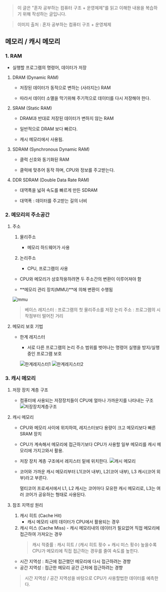 > 이 글은 "혼자 공부하는 컴퓨터 구조 + 운영체제"를 읽고 이해한 내용을 복습하기 위해 작성하는 글입니다.

> 이미지 출처 : 혼자 공부하는 컴퓨터 구조 + 운영체제

## 메모리 / 캐시 메모리

### 1. RAM

- 실행할 프로그램의 명령어, 데이터가 저장

1. DRAM (Dynamic RAM)

   - 저장된 데이터가 동적으로 변하는 (사라지는) RAM

   - 따라서 데이터 소멸을 막기위해 주기적으로 데이터를 다시 저장해야 한다.

2. SRAM (Static RAM)

   - DRAM과 반대로 저장된 데이터가 변하지 않는 RAM

   - 일반적으로 DRAM 보다 빠르다.
   - 캐시 메모리에서 사용됨.

3. SDRAM (Synchronous Dynamic RAM)

   - 클럭 신호와 동기화된 RAM

   - 클럭에 맞추어 동작 하며, CPU와 정보를 주고받는다.

4. DDR SDRAM (Double Data Rate RAM)

   - 대역폭을 넓혀 속도를 빠르게 만든 SDRAM

   - 대역폭 : 데이터를 주고받는 길의 너비

### 2. 메모리의 주소공간

1. 주소

   1. 물리주소

      - 메모리 하드웨어가 사용

   2. 논리주소

      - CPU, 프로그램이 사용

   - CPU와 메모리가 상호작용하려면 두 주소간의 변환이 이루어져야 함

   - **메모리 관리 장치(MMU)**에 의해 변환이 수행됨

   ![mmu](https://velog.velcdn.com/images/cnffjd95/post/1421d483-57c6-4e06-886e-35855a33fa63/image.jpg)

   > 베이스 레지스터 : 프로그램의 첫 물리주소를 저장
   > 논리 주소 : 프로그램의 시작점부터 떨어진 거리

2. 메모리 보호 기법
   - 한계 레지스터

     - 서로 다른 프로그램의 논리 주소 범위를 벗어나는 명령어 실행을 방지/실행중인 프로그램 보호

     ![한계레지스터1](https://velog.velcdn.com/images/cnffjd95/post/74d9e396-19cb-488f-bf11-395dc7ab40b0/image.jpg)
     ![한계레지스터2](https://velog.velcdn.com/images/cnffjd95/post/18c92fd0-7e43-4870-9873-7cbc2fc7f774/image.jpg)

### 3. 캐시 메모리

1. 저장 장치 계층 구조

   - 컴퓨터에 사용되는 저장장치들이 CPU에 얼마나 가까운지를 나타내는 구조
     ![저장장치계층구조](https://velog.velcdn.com/images/cnffjd95/post/3d7bdedf-26a5-4d67-804e-2862da067867/image.jpg)

2. 캐시 메모리

   - CPU와 메모리 사이에 위치하여, 레지스터보다 용량이 크고 메모리보다 빠른 SRAM 장치

   - CPU가 계속해서 메모리에 접근하기보다 CPU가 사용할 일부 메모리를 캐시 메모리에 가지고와서 활용.

   - 저장 장치 계층 구조에서 레지스터 밑에 위치한다.
     ![캐시 메모리](https://velog.velcdn.com/images/cnffjd95/post/6b22e129-9943-4bca-9fa7-18c23d9c3d40/image.jpg)
   - 코어와 가까운 캐시 메모리부터 L1(코어 내부), L2(코어 내부), L3 캐시(코어 외부)라고 부른다.

     멀티코어 프로세서에서 L1, L2 캐시는 코어마다 모유한 캐시 메모리로, L3는 여러 코어가 공유하는 형태로 사용된다.

3. 참조 지역성 원리

   1. 캐시 히트 (Cache Hit)
      - 캐시 메모리 내의 데이터가 CPU에서 활용되는 경우
   2. 캐시 미스 (Cache Miss) - 캐시 메모리내의 데이터가 필요없어 직접 메모리에 접근하여 가져오는 경우
      > 캐시 적중률 : 캐시 히트 / (캐시 히트 횟수 + 캐시 미스 횟수)
      > 높을수록 CPU가 메모리에 직접 접근하는 경우를 줄여 속도를 높힌다.

   - 시간 지역성 : 최근에 접근했던 메모리에 다시 접근하려는 경향
   - 공간 지역성 : 접근한 메모리 공간 근처에 접근하려는 경향

   > 시간 지역성 / 공간 지역성을 바탕으로 CPU가 사용할법한 데이터를 예측한다.

